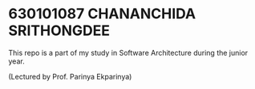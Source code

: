 # 630101087 CHANANCHIDA SRITHONGDEE

This repo is a part of my study in Software Architecture during the junior year.

(Lectured by Prof. Parinya Ekparinya)


